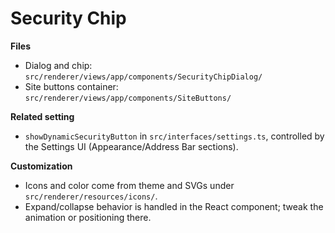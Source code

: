 # Security Chip

**Files**

- Dialog and chip: `src/renderer/views/app/components/SecurityChipDialog/`
- Site buttons container: `src/renderer/views/app/components/SiteButtons/`

**Related setting**

- `showDynamicSecurityButton` in `src/interfaces/settings.ts`, controlled by the Settings UI (Appearance/Address Bar sections).

**Customization**

- Icons and color come from theme and SVGs under `src/renderer/resources/icons/`.
- Expand/collapse behavior is handled in the React component; tweak the animation or positioning there.
